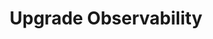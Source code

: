 ---
title: "Upgrade Observability"
linkTitle: "Upgrade Observability"
description: "Information about upgrading your observability platform for {{% ctx %}}."
weight: 1000
---